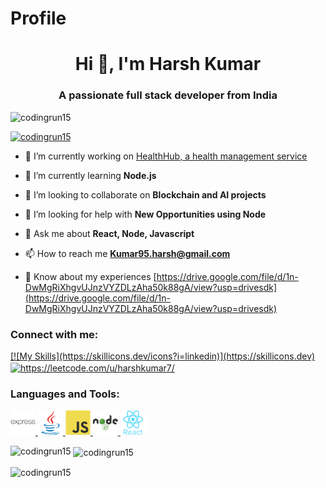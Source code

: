 # Profile
<h1 align="center">Hi 👋, I'm Harsh Kumar</h1>
<h3 align="center">A passionate full stack developer from India</h3>

<p align="left"> <img src="https://komarev.com/ghpvc/?username=codingrun15&label=Profile%20views&color=0e75b6&style=flat" alt="codingrun15" /> </p>

<p align="left"> <a href="https://github.com/ryo-ma/github-profile-trophy"><img src="https://github-profile-trophy.vercel.app/?username=codingrun15" alt="codingrun15" /></a> </p>

- 🔭 I’m currently working on [HealthHub, a health management service](https://github.com/CodingRun15/HealthHub)

- 🌱 I’m currently learning **Node.js**

- 👯 I’m looking to collaborate on **Blockchain and AI projects**

- 🤝 I’m looking for help with **New Opportunities using Node**

- 💬 Ask me about **React, Node, Javascript**

- 📫 How to reach me **Kumar95.harsh@gmail.com**

- 📄 Know about my experiences [https://drive.google.com/file/d/1n-DwMgRiXhgvUJnzVYZDLzAha50k88gA/view?usp=drivesdk](https://drive.google.com/file/d/1n-DwMgRiXhgvUJnzVYZDLzAha50k88gA/view?usp=drivesdk)

<h3 align="left">Connect with me:</h3>
<p align="left">
<a href="https://linkedin.com/in/linkedin.com/in/harshkumar5" target="blank">
  [![My Skills](https://skillicons.dev/icons?i=linkedin)](https://skillicons.dev)
</a>
<a href="https://www.leetcode.com/https://leetcode.com/u/harshkumar7/" target="blank"><img align="center" src="https://raw.githubusercontent.com/rahuldkjain/github-profile-readme-generator/master/src/images/icons/Social/leet-code.svg" alt="https://leetcode.com/u/harshkumar7/" height="30" width="40" /></a>
</p>

<h3 align="left">Languages and Tools:</h3>
<p align="left"> <a href="https://expressjs.com" target="_blank" rel="noreferrer"> <img src="https://raw.githubusercontent.com/devicons/devicon/master/icons/express/express-original-wordmark.svg" alt="express" width="40" height="40"/> </a> <a href="https://www.java.com" target="_blank" rel="noreferrer"> <img src="https://raw.githubusercontent.com/devicons/devicon/master/icons/java/java-original.svg" alt="java" width="40" height="40"/> </a> <a href="https://developer.mozilla.org/en-US/docs/Web/JavaScript" target="_blank" rel="noreferrer"> <img src="https://raw.githubusercontent.com/devicons/devicon/master/icons/javascript/javascript-original.svg" alt="javascript" width="40" height="40"/> </a> <a href="https://nodejs.org" target="_blank" rel="noreferrer"> <img src="https://raw.githubusercontent.com/devicons/devicon/master/icons/nodejs/nodejs-original-wordmark.svg" alt="nodejs" width="40" height="40"/> </a> <a href="https://reactjs.org/" target="_blank" rel="noreferrer"> <img src="https://raw.githubusercontent.com/devicons/devicon/master/icons/react/react-original-wordmark.svg" alt="react" width="40" height="40"/> </a> </p>

<p><img align="left" src="https://github-readme-stats.vercel.app/api/top-langs?username=codingrun15&show_icons=true&locale=en&layout=compact" alt="codingrun15" /></p>

<p>&nbsp;<img align="center" src="https://github-readme-stats.vercel.app/api?username=codingrun15&show_icons=true&locale=en" alt="codingrun15" /></p>

<p><img align="center" src="https://github-readme-streak-stats.herokuapp.com/?user=codingrun15&" alt="codingrun15" /></p>

